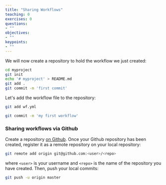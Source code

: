 ```yaml
---
title: "Sharing Workflows"
teaching: 0
exercises: 0
questions:
- ""
objectives:
- ""
keypoints:
- ""
---
```


We will now create a repository to hold the workflow we just created:

```bash
cd myproject
git init
echo '# myproject' > README.md
git add .
git commit -m 'first commit'
```

Let's add the workflow file to the repository:

```bash
git add wf.yml

git commit -m 'my first workflow'
```

### Sharing workflows via Github

Create a repository [on Github][gh-create]. Once your Github 
repository has been created, register it as a remote repository on 
your local repository:

```bash
git remote add origin git@github.com:<user>/<repo>
```

where `<user>` is your username and `<repo>` is the name of the 
repository you have created. Then, push your local commits:

```bash
git push -u origin master
```

[gh-create]: https://help.github.com/articles/create-a-repo/
